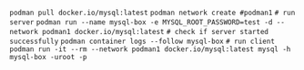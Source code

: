 ``podman pull docker.io/mysql:latest``
``podman network create #podman1``
``# run server``
``podman run --name mysql-box -e MYSQL_ROOT_PASSWORD=test -d --network podman1 docker.io/mysql:latest``
``# check if server started successfully``
``podman container logs --follow mysql-box``
``# run client``
``podman run -it --rm --network podman1 docker.io/mysql:latest mysql -h mysql-box -uroot -p``
